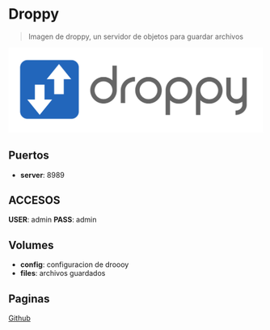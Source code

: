 # Droppy

> Imagen de droppy, un servidor de objetos para guardar archivos

![alt text](docs/img/droppy.svg)

## Puertos

* **server**: 8989

## ACCESOS

**USER**: admin
**PASS**: admin

## Volumes

* **config**: configuracion de droooy
* **files**: archivos guardados

## Paginas

[Github](https://github.com/silverwind/droppy)
